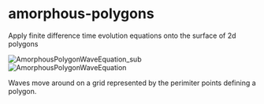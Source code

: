 # amorphous-polygons
Apply finite difference time evolution equations onto the surface of 2d polygons


![AmorphousPolygonWaveEquation_sub](https://github.com/bumstema/amorphous-polygons/assets/25807978/e4be749d-65d3-41df-af08-562d1dbc1c08)
![AmorphousPolygonWaveEquation](https://github.com/bumstema/amorphous-polygons/assets/25807978/2f793538-6dfc-474a-abc9-8a6988888918)

Waves move around on a grid represented by the perimiter points defining a polygon.
